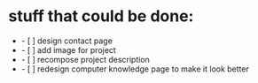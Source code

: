 # stuff that could be done:

<ul>
    <li> - [ ] design contact page</li>
    <li> - [ ] add image for project</li>
    <li> - [ ] recompose project description</li>
    <li> - [ ] redesign computer knowledge page to make it look better</li>
</ul>
